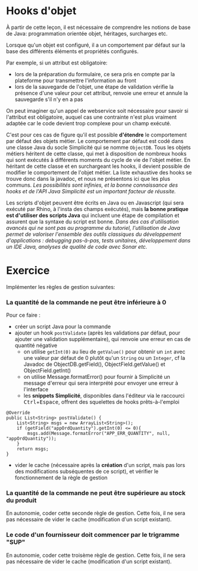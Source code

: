 Hooks d'objet
====================

<div class="warning">À partir de cette leçon, il est nécessaire de comprendre les notions de base de Java: programmation orientée objet, héritages, surcharges etc.</div>

Lorsque qu'un objet est configuré, il a un comportement par défaut sur la base des différents éléments et propriétés configurés.

Par exemple, si un attribut est obligatoire:
- lors de la préparation du formulaire, ce sera pris en compte par la plateforme pour transmettre l'information au front
- lors de la sauvegarde de l'objet, une étape de validation vérifie la présence d'une valeur pour cet attribut, renvoie une erreur et annule la sauvegarde s'il n'y en a pas

On peut imaginer qu'un appel de webservice soit nécessaire pour savoir si l'attribut est obligatoire, auquel cas une contrainte n'est plus vraiment adaptée car le code devient trop complexe pour un champ exécuté.

C'est pour ces cas de figure qu'il est possible **d'étendre** le comportement par défaut des objets métier. Le comportement par défaut est codé dans une classe Java du socle Simplicité qui se nomme `ObjectDB`. Tous les objets métiers héritent de cette classe, qui met à disposition de nombreux hooks qui sont exécutés à différents moments du cycle de vie de l'objet métier. En héritant de cette classe et en surchargeant les hooks, il devient possible de modifier le comportement de l'objet métier. La liste exhaustive des hooks se trouve donc dans la javadoc, et nous ne présentons ici que les plus communs. *Les possibilités sont infinies, et la bonne connaissance des hooks et de l'API Java Simplicité est un important facteur de réussite.*

Les scripts d'objet peuvent être écrits en Java ou en Javascript (qui sera exécuté par Rhino, à l'insta des champs exécutés), mais **la bonne pratique est d'utiliser des scripts Java** qui incluent une étape de compilation et assurent que la syntaxe du script est bonne. *Dans des cas d'utilisation avancés qui ne sont pas au programme du tutoriel, l'utilisation de Java permet de valoriser l'ensemble des outils classiques du développement d'applications : debugging pas-à-pas, tests unitaires, développement dans un IDE Java, analyses de qualité de code avec Sonar etc.*

Exercice
====================

Implémenter les règles de gestion suivantes:

### La quantité de la commande ne peut être inférieure à 0

Pour ce faire :
- créer un script Java pour la commande
- ajouter un hook `postValidate` (après les validations par défaut, pour ajouter une validation supplémentaire), qui renvoie une erreur en cas de quantité négative
    - on utilise `getInt(0)` au lieu de `getValue()` pour obtenir un `int` avec une valeur par défaut de 0 plutôt qu'un `String` ou un `Integer`, cf la Javadoc de ObjectDB.getField(), ObjectField.getValue() et ObjectField.getInt()
    - on utilise Message.formatError() pour fournir à Simplicité un message d'erreur qui sera interprété pour envoyer une erreur à l'interface
    - les **snippets Simplicité**, disponibles dans l'éditeur via le raccourci <kbd>Ctrl</kbd>+<kbd>Espace</kbd>, offrent des squelettes de hooks prêts-à-l'emploi

```
@Override
public List<String> postValidate() {
    List<String> msgs = new ArrayList<String>();
    if (getField("appOrdQuantity").getInt(0) <= 0){
        msgs.add(Message.formatError("APP_ERR_QUANTITY", null, "appOrdQuantity"));
    }
    return msgs;
}
```

- vider le cache (nécessaire après la **création** d'un script, mais pas lors des modifications subséquentes de ce script), et vérifier le fonctionnement de la règle de gestion

### La quantité de la commande ne peut être supérieure au stock du produit

En autonomie, coder cette seconde règle de gestion. Cette fois, il ne sera pas nécessaire de vider le cache (modification d'un script existant).

### Le code d'un fournisseur doit commencer par le trigramme "SUP"

En autonomie, coder cette troisème règle de gestion. Cette fois, il ne sera pas nécessaire de vider le cache (modification d'un script existant).
